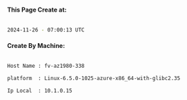 
   
#### This Page Create at:

```bash

2024-11-26 - 07:00:13 UTC

```

#### Create By Machine:

```bash

Host Name : fv-az1980-338

platform  : Linux-6.5.0-1025-azure-x86_64-with-glibc2.35

Ip Local  : 10.1.0.15

```

